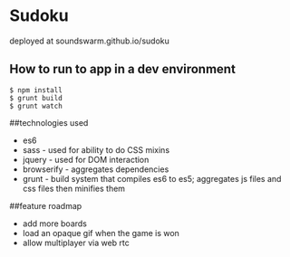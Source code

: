 Sudoku
=====
deployed at soundswarm.github.io/sudoku

## How to run to app in a dev environment

```
$ npm install
$ grunt build
$ grunt watch
```

##technologies used
* es6
* sass - used for ability to do CSS mixins
* jquery - used for DOM interaction
* browserify - aggregates dependencies
* grunt - build system that compiles es6 to es5; aggregates js files and css files then minifies them

##feature roadmap
* add more boards
* load an opaque gif when the game is won
* allow multiplayer via web rtc